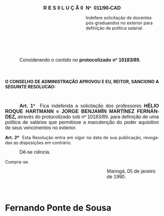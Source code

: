 <body lang=PT-BR style='tab-interval:35.4pt'>

<div class=Section1>

<p class=MsoNormal align=center style='text-align:center'><b style='mso-bidi-font-weight:
normal'><span style='font-size:12.0pt;mso-bidi-font-size:10.0pt;font-family:
Arial'>R E S 0 L U Ç Ã 0<span style="mso-spacerun: yes">  </span>Nº<span
style="mso-spacerun: yes">  </span>011/90-CAD<o:p></o:p></span></b></p>

<p class=MsoBodyText style='margin-left:7.0cm;line-height:normal'>Indefere
solicitação de docentes pós-graduandos no exterior para definição de política
salarial.</p>

<p class=MsoNormal style='line-height:150%'><span style='font-size:12.0pt;
mso-bidi-font-size:10.0pt;font-family:Arial'><![if !supportEmptyParas]>&nbsp;<![endif]><o:p></o:p></span></p>

<p class=MsoNormal style='line-height:150%'><span style='font-size:12.0pt;
mso-bidi-font-size:10.0pt;font-family:Arial'><![if !supportEmptyParas]>&nbsp;<![endif]><o:p></o:p></span></p>

<p class=MsoNormal style='text-indent:35.45pt;line-height:19.2pt'><span
style='font-size:12.0pt;mso-bidi-font-size:10.0pt;font-family:Arial'>Considerando
o contido no <b>protocolizado nº 10183/89</b>,<o:p></o:p></span></p>

<p class=MsoNormal style='line-height:150%'><span style='font-size:12.0pt;
mso-bidi-font-size:10.0pt;font-family:Arial'><![if !supportEmptyParas]>&nbsp;<![endif]><o:p></o:p></span></p>

<p class=MsoBodyTextIndent style='text-align:justify;line-height:normal'><b>O
CONSELHO DE ADMINISTRAÇÃO APROVOU E EU, REITOR, SANCIONO A SEGUINTE RESOLUCAO:<o:p></o:p></b></p>

<p class=MsoNormal><span style='font-size:12.0pt;mso-bidi-font-size:10.0pt;
font-family:Arial'><![if !supportEmptyParas]>&nbsp;<![endif]><o:p></o:p></span></p>

<p class=MsoNormal style='text-align:justify;text-indent:35.45pt'><b><span
style='font-size:12.0pt;mso-bidi-font-size:10.0pt;font-family:Arial'>Art. 1º</span></b><span
style='font-size:12.0pt;mso-bidi-font-size:10.0pt;font-family:Arial'><span
style="mso-spacerun: yes">  </span>Fica indeferida a solicitação dos
professores <b style='mso-bidi-font-weight:normal'>HÉLIO ROQUE HARTMANN </b>e <b
style='mso-bidi-font-weight:normal'>JORGE BENJAMÍN MARTÍNEZ FERNÁNDEZ, </b>através
do protocolizado sob nº 10183/89, para definição de uma política de salários
que permitisse a manutenção do poder aquisitivo de seus vencimentos no
exterior.<o:p></o:p></span></p>

<p class=MsoBodyTextIndent style='text-align:justify;line-height:normal'><b>Art.
2º</b><span style="mso-spacerun: yes">  </span>Esta Resolução entra em vigor na
data de sua publicação, revogadas as disposições em contrário. </p>

<p class=MsoNormal style='text-align:justify;text-indent:35.45pt'><span
style='font-size:12.0pt;mso-bidi-font-size:10.0pt;font-family:Arial'>Dê-se
ciência.<o:p></o:p></span></p>

<p class=MsoBodyTextIndent style='text-align:justify;line-height:normal'>Cumpra-se.</p>

<p class=MsoNormal style='margin-top:0cm;margin-right:0cm;margin-bottom:14.4pt;
margin-left:250.2pt'><span style='font-size:12.0pt;mso-bidi-font-size:10.0pt;
font-family:Arial'>Maringá, 05 de janeiro de 1990.<o:p></o:p></span></p>

<p class=MsoNormal style='margin-top:0cm;margin-right:0cm;margin-bottom:14.4pt;
margin-left:250.2pt'><span style='font-size:12.0pt;mso-bidi-font-size:10.0pt;
font-family:Arial'><![if !supportEmptyParas]>&nbsp;<![endif]><o:p></o:p></span></p>

<h1><b>Fernando Ponte de Sousa<o:p></o:p></b></h1>

<p class=MsoNormal style='margin-top:0cm;margin-right:0cm;margin-bottom:14.4pt;
margin-left:250.2pt'><span style='font-size:12.0pt;mso-bidi-font-size:10.0pt;
font-family:Arial'><![if !supportEmptyParas]>&nbsp;<![endif]><o:p></o:p></span></p>

<p class=MsoNormal style='margin-left:31.4pt'><![if !supportEmptyParas]>&nbsp;<![endif]><o:p></o:p></p>

<p class=MsoNormal><span style='font-size:12.0pt;mso-bidi-font-size:10.0pt;
font-family:Arial'><![if !supportEmptyParas]>&nbsp;<![endif]><o:p></o:p></span></p>

</div>

</body>

